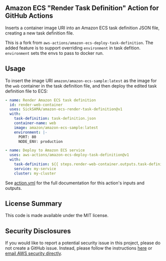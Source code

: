 ## Amazon ECS "Render Task Definition" Action for GitHub Actions

Inserts a container image URI into an Amazon ECS task definition JSON file, creating a new task definition file.

This is a fork from `aws-actions/amazon-ecs-deploy-task-definition`. The added feature is to support overriding `environment` in task defition. `environment` sets the envs to pass to docker run.

## Usage

To insert the image URI `amazon/amazon-ecs-sample:latest` as the image for the `web` container in the task definition file, and then deploy the edited task definition file to ECS:

```yaml
- name: Render Amazon ECS task definition
  id: render-web-container
  uses: SickSAMA/amazon-ecs-render-task-definition@v1
  with:
    task-definition: task-definition.json
    container-name: web
    image: amazon/amazon-ecs-sample:latest
    environment: |-
      PORT: 80
      NODE_ENV: production

- name: Deploy to Amazon ECS service
  uses: aws-actions/amazon-ecs-deploy-task-definition@v1
  with:
    task-definition: ${{ steps.render-web-container.outputs.task-definition }}
    service: my-service
    cluster: my-cluster
```

See [action.yml](action.yml) for the full documentation for this action's inputs and outputs.

## License Summary

This code is made available under the MIT license.

## Security Disclosures

If you would like to report a potential security issue in this project, please do not create a GitHub issue. Instead, please follow the instructions [here](https://aws.amazon.com/security/vulnerability-reporting/) or [email AWS security directly](mailto:aws-security@amazon.com).

